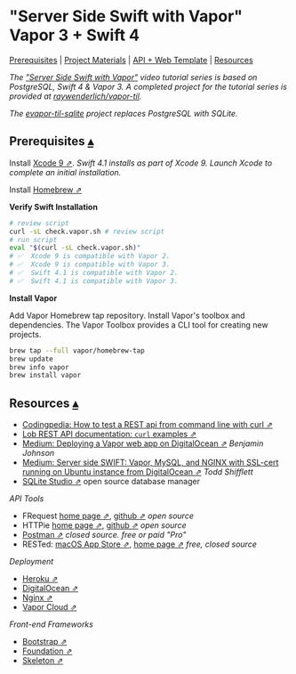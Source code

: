 # "Server Side Swift with Vapor"<br>Vapor 3 + Swift 4

<a id="toc"></a>
[Prerequisites](#Prerequisites) | 
[Project Materials](#ProjectMaterials) | 
[API + Web Template](#ApiWebTemplate) | 
[Resources](#Resources)

_The ["Server Side Swift with Vapor"](https://videos.raywenderlich.com/courses/115-server-side-swift-with-vapor/lessons/1) video tutorial series is based on PostgreSQL, Swift 4 & Vapor 3. A completed project for the tutorial series is provided at [raywenderlich/vapor-til](https://github.com/raywenderlich/vapor-til)._

_The [evapor-til-sqlite](https://github.com/VaporExamplesLab/vapor-til-sqlite) project replaces PostgreSQL with SQLite._

## Prerequisites <a id="Prerequisites">[▴](#toc)</a>

Install [Xcode 9 ⇗](https://itunes.apple.com/us/app/xcode/id497799835?mt=12). _Swift 4.1 installs as part of Xcode 9. Launch Xcode to complete an initial installation._  

Install [Homebrew ⇗](https://brew.sh/) 

**Verify Swift Installation**

``` sh
# review script
curl -sL check.vapor.sh # review script
# run script
eval "$(curl -sL check.vapor.sh)"
# ✅  Xcode 9 is compatible with Vapor 2.
# ✅  Xcode 9 is compatible with Vapor 3.
# ✅  Swift 4.1 is compatible with Vapor 2.
# ✅  Swift 4.1 is compatible with Vapor 3.
``` 

**Install Vapor**

Add Vapor Homebrew tap repository. Install Vapor's toolbox and dependencies.  The Vapor Toolbox provides a CLI tool for creating new projects.

``` sh
brew tap --full vapor/homebrew-tap
brew update
brew info vapor
brew install vapor
``` 

## Resources <a id="Resources">[▴](#toc)</a>

* [Codingpedia: How to test a REST api from command line with curl ⇗](http://www.codingpedia.org/ama/how-to-test-a-rest-api-from-command-line-with-curl/)
* [Lob REST API documentation: `curl` examples ⇗](https://lob.com/docs)
* [Medium: Deploying a Vapor web app on DigitalOcean ⇗](https://medium.com/@BenjaminKJohnson/deploying-a-vapor-web-app-on-digitalocean-3bdeb4f504de) _Benjamin Johnson_
* [Medium: Server side SWIFT: Vapor, MySQL, and NGINX with SSL-cert running on Ubuntu instance from DigitalOcean ⇗](https://medium.com/@pumplerod/server-side-swift-vapor-mysql-and-nginx-with-ssl-cert-running-on-ubuntu-instance-from-e59f50f450e2) _Todd Shifflett_
* [SQLite Studio ⇗](https://sqlitestudio.pl) open source database manager

_API Tools_

* FRequest [home page ⇗](https://github.com/random-guy/FRequest), [github ⇗](https://github.com/random-guy/FRequest) _open source_
* HTTPie [home page ⇗](https://httpie.org/), [github ⇗](https://github.com/jakubroztocil/httpie) _open source_
* [Postman ⇗](https://www.getpostman.com/) _closed source. free or paid "Pro"_
* RESTed: [macOS App Store ⇗](https://itunes.apple.com/us/app/rested-simple-http-requests/id421879749), [home page ⇗](http://www.helloresolven.com/portfolio/rested/) _free, closed source_

_Deployment_

* [Heroku ⇗](https://blog.codeship.com/how-to-deploy-nginx-on-heroku/)
* [DigitalOcean ⇗](https://medium.com/@BenjaminKJohnson/deploying-a-vapor-web-app-on-digitalocean-3bdeb4f504de)
* [Nginx ⇗](https://docs.vapor.codes/2.0/deploy/nginx/)
* [Vapor Cloud ⇗](https://vapor.cloud/)

_Front-end Frameworks_

* [Bootstrap ⇗](http://getbootstrap.com/)
* [Foundation ⇗](https://foundation.zurb.com/)
* [Skeleton ⇗](http://getskeleton.com) 
